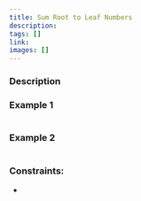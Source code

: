 ```yaml
---
title: Sum Root to Leaf Numbers
description: 
tags: []
link: 
images: []
---
```


### Description



### Example 1

```bash

```

### Example 2

```bash

```

### Constraints:

- 